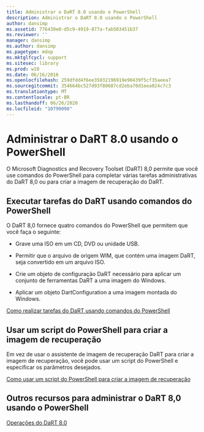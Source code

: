```yaml
---
title: Administrar o DaRT 8.0 usando o PowerShell
description: Administrar o DaRT 8.0 usando o PowerShell
author: dansimp
ms.assetid: 776430e0-d5c9-4919-877a-fab503451b37
ms.reviewer: ''
manager: dansimp
ms.author: dansimp
ms.pagetype: mdop
ms.mktglfcycl: support
ms.sitesec: library
ms.prod: w10
ms.date: 06/16/2016
ms.openlocfilehash: 259dfdd4f6ee35032196919e90439f5cf35aeea7
ms.sourcegitcommit: 354664bc527d93f80687cd2eba70d1eea024c7c3
ms.translationtype: MT
ms.contentlocale: pt-BR
ms.lasthandoff: 06/26/2020
ms.locfileid: "10799098"
---
```

# Administrar o DaRT 8.0 usando o PowerShell


O Microsoft Diagnostics and Recovery Toolset (DaRT) 8,0 permite que você use comandos do PowerShell para completar várias tarefas administrativas do DaRT 8,0 ou para criar a imagem de recuperação do DaRT.

## Executar tarefas do DaRT usando comandos do PowerShell


O DaRT 8,0 fornece quatro comandos do PowerShell que permitem que você faça o seguinte:

-   Grave uma ISO em um CD, DVD ou unidade USB.

-   Permitir que o arquivo de origem WIM, que contém uma imagem DaRT, seja convertido em um arquivo ISO.

-   Crie um objeto de configuração DaRT necessário para aplicar um conjunto de ferramentas DaRT a uma imagem do Windows.

-   Aplicar um objeto DartConfiguration a uma imagem montada do Windows.

[Como realizar tarefas do DaRT usando comandos do PowerShell](how-to-perform-dart-tasks-by-using-powershell-commands-dart-8.md)

## Usar um script do PowerShell para criar a imagem de recuperação


Em vez de usar o assistente de imagem de recuperação DaRT para criar a imagem de recuperação, você pode usar um script do PowerShell e especificar os parâmetros desejados.

[Como usar um script do PowerShell para criar a imagem de recuperação](how-to-use-a-powershell-script-to-create-the-recovery-image-dart-8.md)

## Outros recursos para administrar o DaRT 8,0 usando o PowerShell


[Operações do DaRT 8.0](operations-for-dart-80-dart-8.md)

 

 






